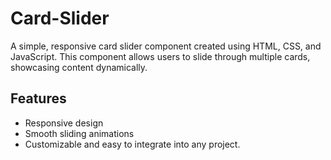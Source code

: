 # Card-Slider

A simple, responsive card slider component created using HTML, CSS, and JavaScript. This component allows users to slide through multiple cards, showcasing content dynamically.

## Features
- Responsive design
- Smooth sliding animations
- Customizable and easy to integrate into any project.
